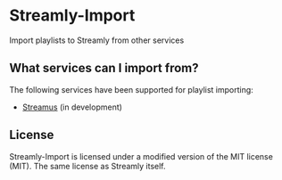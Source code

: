 # Streamly-Import
Import playlists to Streamly from other services

## What services can I import from?

The following services have been supported for playlist importing:

- [Streamus](https://streamus.com/) (in development)

## License

Streamly-Import is licensed under a modified version of the MIT license (MIT). The same license as Streamly itself.
